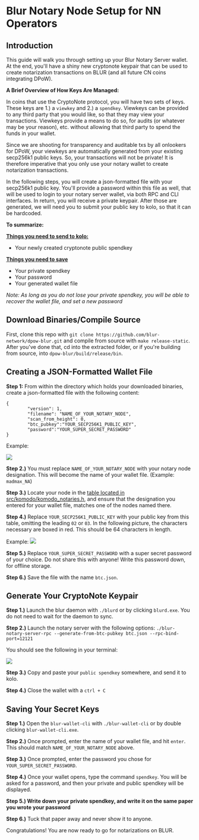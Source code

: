 # Blur Notary Node Setup for NN Operators

## Introduction

This guide will walk you through setting up your Blur Notary Server wallet.  At the end, you'll have a shiny new cryptonote keypair that can be used to create notarization transactions on BLUR (and all future CN coins integrating DPoW).

**A Brief Overview of How Keys Are Managed:** 

In coins that use the CryptoNote protocol, you will have two sets of keys.  These keys are 1.) a `viewkey` and 2.) a `spendkey`.  Viewkeys can be provided to any third party that you would like, so that they may view your transactions.  Viewkeys provide a means to do so, for audits (or whatever may be your reason), etc. without allowing that third party to spend the funds in your wallet.

Since we are shooting for transparency and auditable txs by all onlookers for DPoW, your viewkeys are automatically generated from your existing secp256k1 public keys.  So, your transactions will not be private! It is therefore imperative that you only use your notary wallet to create notarization transactions.

In the following steps, you will create a json-formatted file with your secp256k1 public key.  You'll provide a password within this file as well, that will be used to login to your notary server wallet, via both RPC and CLI interfaces.  In return, you will receive a private keypair.  After those are generated, we will need you to submit your public key to kolo, so that it can be hardcoded.

**To summarize:**

<u>**Things you need to send to kolo:**</u>
- Your newly created cryptonote public spendkey


<u>**Things you need to save**</u>
- Your private spendkey
- Your password
- Your generated wallet file

*Note: As long as you do not lose your private spendkey, you will be able to recover the wallet file, and set a new password*

## Download Binaries/Compile Source

First, clone this repo with `git clone https://github.com/blur-network/dpow-blur.git` and compile from source with `make release-static`. After you've done that, cd into the extracted folder, or if you're building from source, into `dpow-blur/build/release/bin`.


## Creating a JSON-Formatted Wallet File


**Step 1:** From within the directory which holds your downloaded binaries, create a json-formatted file with the following content: 


```
{
        "version": 1,
        "filename": "NAME_OF_YOUR_NOTARY_NODE",
        "scan_from_height": 0,
        "btc_pubkey":"YOUR_SECP256K1_PUBLIC_KEY",
        "password":"YOUR_SUPER_SECRET_PASSWORD"
}
```

Example:

![](https://i.ibb.co/BswkG8r/nn-4.png)


**Step 2.)** You must replace `NAME_OF_YOUR_NOTARY_NODE` with your notary node designation. This will become the name of your wallet file. (Example: `madmax_NA`)

**Step 3.)** Locate your node in the [table located in src/komodo/komodo_notaries.h](https://github.com/blur-network/dpow-blur/blob/dpow/src/komodo/komodo_notaries.h#L54), and ensure that the designation you entered for your wallet file, matches one of the nodes named there. 

**Step 4.)** Replace `YOUR_SECP256K1_PUBLIC_KEY` with your public key from this table, omitting the leading `02` or `03`.  In the following picture, the characters necessary are boxed in red.  This should be 64 characters in length. 

Example: ![](https://i.ibb.co/ScDYfb6/nn-1.png) 

**Step 5.)** Replace `YOUR_SUPER_SECRET_PASSWORD` with a super secret password of your choice.  Do not share this with anyone!  Write this password down, for offline storage. 

**Step 6.)** Save the file with the name `btc.json`. 


## Generate Your CryptoNote Keypair


**Step 1.)** Launch the blur daemon with `./blurd` or by clicking `blurd.exe`.  You do not need to wait for the daemon to sync. 

**Step 2.)** Launch the notary server with the following options: `./blur-notary-server-rpc --generate-from-btc-pubkey btc.json --rpc-bind-port=12121` 


You should see the following in your terminal: 

![](https://i.ibb.co/6Z8vdb7/nn-2.png)

**Step 3.)** Copy and paste your `public spendkey` somewhere, and send it to kolo. 

**Step 4.)** Close the wallet with a `ctrl + C` 


## Saving Your Secret Keys

**Step 1.)** Open the `blur-wallet-cli` with `./blur-wallet-cli` or by double clicking `blur-wallet-cli.exe`. 

**Step 2.)** Once prompted, enter the name of your wallet file, and hit `enter`.  This should match `NAME_OF_YOUR_NOTARY_NODE` above. 

**Step 3.)** Once prompted, enter the password you chose for `YOUR_SUPER_SECRET_PASSWORD`.  

**Step 4.)** Once your wallet opens, type the command `spendkey`.  You will be asked for a password, and then your private and public spendkey will be displayed. 

**Step 5.) Write down your private spendkey, and write it on the same paper you wrote your password** 

**Step 6.)** Tuck that paper away and never show it to anyone. 


Congratulations! You are now ready to go for notarizations on BLUR. 
